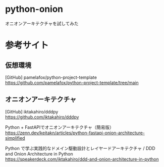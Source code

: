 # python-onion
オニオンアーキテクチャを試してみた

# 参考サイト

## 仮想環境
[GitHub] pamelafox/python-project-template<br/>
https://github.com/pamelafox/python-project-template/tree/main

## オニオンアーキテクチャ
[GitHub] iktakahiro/dddpy<br/>
https://github.com/iktakahiro/dddpy

Python + FastAPIでオニオンアーキテクチャ（簡易版）<br/>
https://zenn.dev/keitakn/articles/python-fastapi-onion-architecture-simplified

Python で学ぶ実践的なドメイン駆動設計とレイヤードアーキテクチャ / DDD and Onion Architecture in Python<br/>
https://speakerdeck.com/iktakahiro/ddd-and-onion-architecture-in-python

